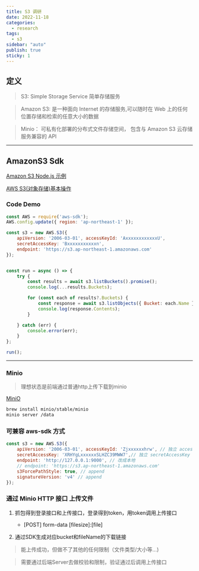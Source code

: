 ```yaml
---
title: S3 调研
date: 2022-11-18
categories:
  - research
tags:
  - s3
sidebar: "auto"
publish: true
sticky: 1
---
```


## 定义

> S3: Simple Storage Service 简单存储服务

> Amazon S3: 是一种面向 Internet 的存储服务,可以随时在 Web 上的任何位置存储和检索的任意大小的数据

> Minio： 可私有化部署的分布式文件存储空间， 包含与 Amazon S3 云存储服务兼容的 API 

---

## AmazonS3 Sdk 

[Amazon S3 Node.js 示例](https://docs.aws.amazon.com/zh_cn/sdk-for-javascript/v2/developer-guide/s3-node-examples.html)

[AWS S3(对象存储)基本操作](https://andyli.blog.csdn.net/article/details/80697920?spm=1001.2101.3001.6661.1&utm_medium=distribute.pc_relevant_t0.none-task-blog-2%7Edefault%7EBlogCommendFromBaidu%7ERate-1-80697920-blog-109810364.pc_relevant_vip_default&depth_1-utm_source=distribute.pc_relevant_t0.none-task-blog-2%7Edefault%7EBlogCommendFromBaidu%7ERate-1-80697920-blog-109810364.pc_relevant_vip_default&utm_relevant_index=1)

### Code Demo 

```js
const AWS = require('aws-sdk');
AWS.config.update({ region: 'ap-northeast-1' });

const s3 = new AWS.S3({
    apiVersion: '2006-03-01', accessKeyId: 'AxxxxxxxxxxxxU',
    secretAccessKey: 'Bxxxxxxxxxxxn',
    endpoint: 'https://s3.ap-northeast-1.amazonaws.com'
});


const run = async () => {
    try {
        const results = await s3.listBuckets().promise();
        console.log(...results.Buckets);

        for (const each of results?.Buckets) {
            const response = await s3.listObjects({ Bucket: each.Name }).promise();
            console.log(response.Contents);
        }

    } catch (err) {
        console.error(err);
    }
};

run();
```
---

### Minio

> 理想状态是前端通过普通http上传下载到minio

[MiniO](http://docs.minio.org.cn/docs/)

``` bash
brew install minio/stable/minio
minio server /data
```

### 可兼容 aws-sdk 方式

``` js
const s3 = new AWS.S3({
    apiVersion: '2006-03-01', accessKeyId: 'Zjxxxxxxhrw', // 独立 accessKeyId
    secretAccessKey: 'XRHYgLxxxxxxSLHZC39MWW7',// 独立 secretAccessKey
    endpoint: 'http://127.0.0.1:9000', // 改成本地
    // endpoint: 'https://s3.ap-northeast-1.amazonaws.com'    
    s3ForcePathStyle: true, // append
    signatureVersion: 'v4' // append
});
```

### 通过 Minio HTTP 接口 上传文件

1. 抓包得到登录接口和上传接口，登录得到token，用token调用上传接口
   - [POST] form-data [filesize]:[file]

2. 通过SDK生成对应bucket和fileName的下载链接

> 能上传成功，但做不了其他的任何限制（文件类型/大小等...)

> 需要通过后端Server去做校验和限制，验证通过后调用上传接口